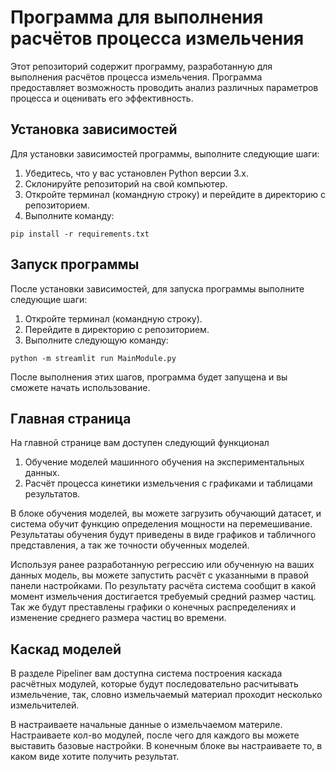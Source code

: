 # Программа для выполнения расчётов процесса измельчения
Этот репозиторий содержит программу, разработанную для выполнения расчётов процесса измельчения. Программа предоставляет возможность проводить анализ различных параметров процесса и оценивать его эффективность.

## Установка зависимостей
Для установки зависимостей программы, выполните следующие шаги:

1. Убедитесь, что у вас установлен Python версии 3.x.
2. Склонируйте репозиторий на свой компьютер.
3. Откройте терминал (командную строку) и перейдите в директорию с репозиторием.
4. Выполните команду:

```pip install -r requirements.txt```

## Запуск программы
После установки зависимостей, для запуска программы выполните следующие шаги:

1. Откройте терминал (командную строку).
2. Перейдите в директорию с репозиторием.
3. Выполните следующую команду:

```python -m streamlit run MainModule.py```

После выполнения этих шагов, программа будет запущена и вы сможете начать использование.

## Главная страница
На главной странице вам доступен следующий функционал
1. Обучение моделей машинного обучения на экспериментальных данных.
2. Расчёт процесса кинетики измельчения с графиками и таблицами результатов.

В блоке обучения моделей, вы можете загрузить обучающий датасет, и система обучит функцию определения мощности на перемешивание. Результатаы обучения будут приведены в виде графиков и табличного представления, а так же точности обученных моделей.

Используя ранее разработанную регрессию или обученную на ваших данных модель, вы можете запустить расчёт с указанными в правой панели настройками. 
По результату расчёта система сообщит в какой момент измельчения достигается требуемый средний размер частиц. Так же будут преставлены графики о конечных распределениях и изменение среднего размера частиц во времени.

## Каскад моделей
В разделе Pipeliner вам доступна система построения каскада расчётных модулей, которые будут последовательно расчитывать измельчение, так, словно измельчаемый материал проходит несколько измельчителей.

В настраиваете начальные данные о измельчаемом материле. Настраиваете кол-во модулей, после чего для каждого вы можете выставить базовые настройки. В конечным блоке вы настраиваете то, в каком виде хотите получить результат.
